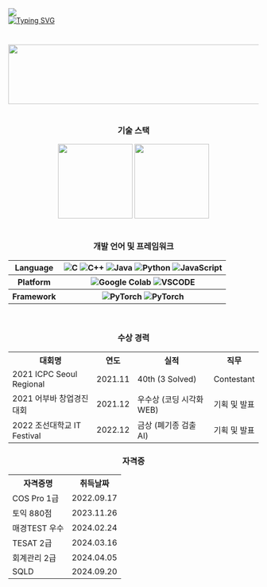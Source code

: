 <div>
  <a href="https://hits.seeyoufarm.com">
  <img src="https://hits.seeyoufarm.com/api/count/incr/badge.svg?url=https%3A%2F%2Fhttps%2F%2Fgithub.com%2FkimbabZIP&count_bg=%2376ABAE&title_bg=%23555555&icon=&icon_color=%23E7E7E7&title=hits&edge_flat=false"/>
  </a>
</div>
<div>
  <a href="https://git.io/typing-svg">
    <img src="https://readme-typing-svg.demolab.com?font=Fira+Code&pause=100&vCenter=true&random=false&width=600&color=%31363F&lines=Early bird can't catch a worm if the worms are sleeping.;Don't be Diligent.;Be Smart.&multiline=true" alt="Typing SVG" />
  </a>
</div>
<br>

<div align="center">
  <h3></h3>
  <a href="https://github.com/devxb/gitanimals">
    <img src="https://render.gitanimals.org/lines/{kimbabZIP}?pet-id=1" width="1000" height="120"/>
  </a>
</div>
<br>

<div align="center">
  <h3>기술 스택</h3>
  <img src="https://github-readme-stats.vercel.app/api?username=kimbabZIP&show_icons=true&theme=catppuccino" height="150">
  <img src="http://mazassumnida.wtf/api/v2/generate_badge?boj=dragond" height="150">
</div>
<br>

<div align="center">
  <h3>개발 언어 및 프레임워크</h3>
  <table>
    <tr>
      <th>Language</th>
      <th>
        <img src="https://img.shields.io/badge/C-A8B9CC.svg?&style=for-the-badge&logo=C&logoColor=white" alt="C">
        <img src="https://img.shields.io/badge/C++-00599C.svg?&style=for-the-badge&logo=C++&logoColor=white" alt="C++">
        <img src="https://img.shields.io/badge/Java-F80000.svg?&style=for-the-badge&logo=Java&logoColor=white" alt="Java">
        <img src="https://img.shields.io/badge/Python-3776AB.svg?&style=for-the-badge&logo=Python&logoColor=white" alt="Python">
        <img src="https://img.shields.io/badge/JavaScript-F7DF1E.svg?&style=for-the-badge&logo=JavaScript&logoColor=white" alt="JavaScript">
      </th>
    </tr>
    <tr>
      <th>Platform</th>
      <th>
        <img src="https://img.shields.io/badge/Google Colab-F9AB00.svg?&style=for-the-badge&logo=Google Colab&logoColor=white" alt="Google Colab">
        <img src="https://img.shields.io/badge/VSCODE-003D8F.svg?&style=for-the-badge&logo=VSCODE&logoColor=white" alt="VSCODE">
      </th>
    </tr>
    <tr>
      <th>Framework</th>
      <th>
        <img src="https://img.shields.io/badge/PyTorch-009688.svg?&style=for-the-badge&logo=PyTorch&logoColor=white" alt="PyTorch">
        <img src="https://img.shields.io/badge/Pandas-150458.svg?&style=for-the-badge&logo=Pandas&logoColor=white" alt="PyTorch">
      </th>
    </tr>
  </table>
</div>
<br>


<div align="center">
  <h3>수상 경력</h3>
  <table>
    <tr>
      <th>대회명</th>
      <th>연도</th>
      <th>실적</th>
      <th>직무</th>
    </tr>
    <tr>
      <td>2021 ICPC Seoul Regional</td>
      <td>2021.11</td>
      <td>40th (3 Solved)</td>
      <td>Contestant</td>
    </tr>
    <tr>
      <td>2021 어부바 창업경진대회</td>
      <td>2021.12</td>
      <td>우수상 (코딩 시각화 WEB)</td>
      <td>기획 및 발표</td>
    </tr>
    <tr>
      <td>2022 조선대학교 IT Festival</td>
      <td>2022.12</td>
      <td>금상 (폐기종 검출 AI)</td>
      <td>기획 및 발표</td>
    </tr>
  </table>
 
  <h3>자격증</h3>
  <table>
    <tr>
      <th>자격증명</th>
      <th>취득날짜</th>
    </tr>
    <tr>
      <td>COS Pro 1급</td>
      <td>2022.09.17</td>
    </tr>
    <tr>
      <td>토익 880점</td>
      <td>2023.11.26</td>
    </tr>
    <tr>
      <td>매경TEST 우수</td>
      <td>2024.02.24</td>
    </tr>
    <tr>
      <td>TESAT 2급</td>
      <td>2024.03.16</td>
    </tr>
    <tr>
      <td>회계관리 2급</td>
      <td>2024.04.05</td>
    </tr>
    <tr>
      <td>SQLD</td>
      <td>2024.09.20</td>
    </tr>
  </table>
</div>
